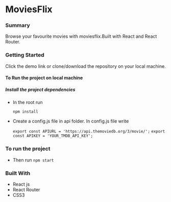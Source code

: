  # MoviesFlix

### Summary
 Browse your favourite movies with moviesflix.Built with React and React Router.

### Getting Started
 Click the demo link or clone/download the repository on your local machine.

#### To Run the project on local machine

##### Install the project dependencies

* In the root run

  `npm install`

* Create a config.js file in api folder. In config.js file write
  
  `export const APIURL = 'https://api.themoviedb.org/3/movie/';`
  `export const APIKEY = 'YOUR_TMDB_API_KEY';`

### To run the project

* Then run
 `npm start`
 
### Built With
* React js
* React Router 
* CSS3